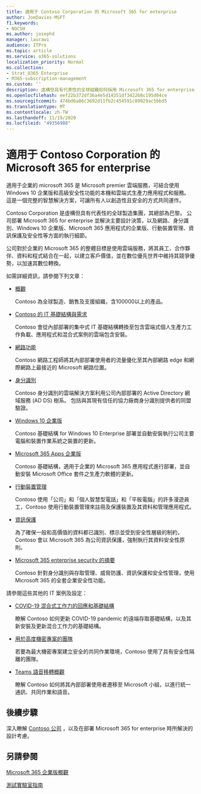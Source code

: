 ```yaml
---
title: 適用于 Contoso Corporation 的 Microsoft 365 for enterprise
author: JoeDavies-MSFT
f1.keywords:
- NOCSH
ms.author: josephd
manager: laurawi
audience: ITPro
ms.topic: article
ms.service: o365-solutions
localization_priority: Normal
ms.collection:
- Strat_O365_Enterprise
- M365-subscription-management
ms.custom: ''
description: 虛構但具有代表性的全球組織如何採用 Microsoft 365 for enterprise。
ms.openlocfilehash: eef22b372df36a4e5d14351df342268c195d04ce
ms.sourcegitcommit: 474bd6a86c3692d11fb2c454591c89029ac5bbd5
ms.translationtype: MT
ms.contentlocale: zh-TW
ms.lasthandoff: 11/19/2020
ms.locfileid: "49356988"
---
```

# <a name="microsoft-365-for-enterprise-for-the-contoso-corporation"></a>適用于 Contoso Corporation 的 Microsoft 365 for enterprise

適用于企業的 microsoft 365 是 Microsoft premier 雲端服務，可結合使用 Windows 10 企業版和高級安全性功能的本機和雲端式生產力應用程式和服務。 這是一個完整的智慧解決方案，可讓所有人以創造性且安全的方式共同運作。

Contoso Corporation 是虛構但具有代表性的全球製造集團，其總部為巴黎。 公司部署 Microsoft 365 for enterprise 並解決主要設計決策，以及網路、身分識別、Windows 10 企業版、Microsoft 365 應用程式的企業版、行動裝置管理、資訊保護及安全性等方面的執行細節。

公司對於企業的 Microsoft 365 的整體目標是使用雲端服務，將其員工、合作夥伴、資料和程式結合在一起，以建立客戶價值，並在數位優先世界中維持其競爭優勢，以加速其數位轉換。

如需詳細資訊，請參閱下列文章：

- [概觀](contoso-overview.md)

  Contoso 為全球製造、銷售及支援組織，含100000以上的產品。

- [Contoso 的 IT 基礎結構與需求](contoso-infra-needs.md)

  Contoso 會從內部部署的集中式 IT 基礎結構轉換至包含雲端式個人生產力工作負載、應用程式和混合式案例的雲端包含安裝。

- [網路功能](contoso-networking.md)

  Contoso 網路工程師將其內部部署使用者的流量優化至其內部網路 edge 和網際網路上最接近的 Microsoft 網路位置。

- [身分識別](contoso-identity.md)

  Contoso 身分識別的雲端解決方案利用公司內部部署的 Active Directory 網域服務 (AD DS) 樹系。 包括與其現有信任的協力廠商身分識別提供者的同盟驗證。

- [Windows 10 企業版](contoso-win10.md)

  Contoso 基礎結構 for Windows 10 Enterprise 部署並自動安裝執行公司主要電腦和裝置作業系統之裝置的更新。

- [Microsoft 365 Apps 企業版](contoso-o365pp.md)

  Contoso 基礎結構，適用于企業的 Microsoft 365 應用程式進行部署，並自動安裝 Microsoft Office 套件之生產力軟體的更新。

- [行動裝置管理](contoso-mdm.md)

  Contoso 使用「公司」和「個人智慧型電話」和「平板電腦」的許多漫遊員工，Contoso 使用行動裝置管理來註冊及保護裝置及其資料和管理應用程式。

- [資訊保護](contoso-info-protect.md)

  為了確保一般和高價值的資料都已識別、標示並受到安全性層級的制約，Contoso 會以 Microsoft 365 為公司資訊保護，強制執行其資料安全性原則。

- [Microsoft 365 enterprise security 的摘要](contoso-security-summary.md)

  Contoso 針對身分識別與存取管理、威脅防護、資訊保護和安全性管理，使用 Microsoft 365 的全套企業安全性功能。

請參閱這些其他的 IT 案例及設定：

- [COVID-19 混合式工作力的回應和基礎結構](../solutions/contoso-hybrid-workforce.md)

  瞭解 Contoso 如何更新 COVID-19 pandemic 的遠端存取基礎結構，以及其新安裝及更新混合工作力的基礎結構。

- [用於高度機密專案的團隊](../solutions/contoso-team-for-top-secret-project.md)

  若要為最大機密專案建立安全的共同作業環境，Contoso 使用了具有安全性隔離的團隊。

- [Teams 語音移轉概觀](https://docs.microsoft.com/MicrosoftTeams/voice-case-study-overview)

  瞭解 Contoso 如何將其內部部署使用者遷移至 Microsoft 小組，以進行統一通訊、共同作業和語音。

## <a name="next-step"></a>後續步驟

深入瞭解 [Contoso 公司](contoso-overview.md) ，以及在部署 Microsoft 365 for enterprise 時所解決的設計考慮。


## <a name="see-also"></a>另請參閱

[Microsoft 365 企業版概觀](microsoft-365-overview.md)

[測試實驗室指南](m365-enterprise-test-lab-guides.md)

